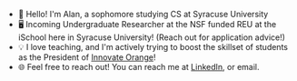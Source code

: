 - 👋 Hello! I'm Alan, a sophomore studying CS at Syracuse University
- 🖥️ Incoming Undergraduate Researcher at the NSF funded REU at the iSchool here in Syracuse University! (Reach out for application advice!)
- 💡 I love teaching, and I'm actively trying to boost the skillset of students as the President of [Innovate Orange](https://github.com/innovateorange)!
- 🌐 Feel free to reach out! You can reach me at [LinkedIn](https://www.linkedin.com/in/alan-tom/), or email.

  
<!---
alantomw/alantomw is a ✨ special ✨ repository because its `README.md` (this file) appears on your GitHub profile.
You can click the Preview link to take a look at your changes.
--->
